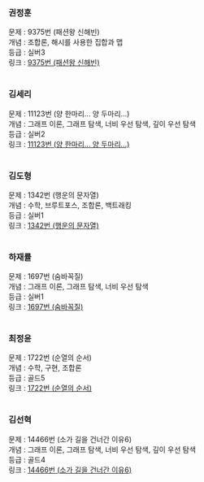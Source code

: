 
### 권정훈
문제 : 9375번 (패션왕 신해빈) <br />
개념 : 조합론, 해시를 사용한 집합과 맵 <br />
등급 : 실버3 <br />
링크 : [9375번 (패션왕 신해빈)](https://www.acmicpc.net/problem/9375) <br />
<br />
 
### 김세리
문제 : 11123번 (양 한마리... 양 두마리...) <br />
개념 : 그래프 이론, 그래프 탐색, 너비 우선 탐색, 깊이 우선 탐색 <br />
등급 : 실버2 <br />
링크 : [11123번 (양 한마리... 양 두마리...)](https://www.acmicpc.net/problem/11123) <br />
<br />
 
### 김도형
문제 : 1342번 (행운의 문자열)  <br />
개념 : 수학, 브루트포스, 조합론, 백트래킹 <br />
등급 : 실버1 <br />
링크 : [1342번 (행운의 문자열)](https://www.acmicpc.net/problem/1342) <br />
<br />
 
### 하재률
문제 : 1697번 (숨바꼭질)  <br />
개념 : 그래프 이론, 그래프 탐색, 너비 우선 탐색  <br />
등급 : 실버1  <br />
링크 : [1697번 (숨바꼭질)](https://www.acmicpc.net/problem/1697) <br />
<br />
 
### 최정윤
문제 : 1722번 (순열의 순서)  <br />
개념 : 수학, 구현, 조합론 <br />
등급 : 골드5 <br />
링크 : [1722번 (순열의 순서)](https://www.acmicpc.net/problem/1722) <br />
<br />
 
### 김선혁
문제 : 14466번 (소가 길을 건너간 이유6)  <br />
개념 : 그래프 이론, 그래프 탐색, 너비 우선 탐색, 깊이 우선 탐색  <br />
등급 : 골드4 <br />
링크 : [14466번 (소가 길을 건너간 이유6)](https://www.acmicpc.net/problem/14466) <br />
<br />
 
